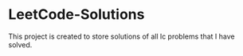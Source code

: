 # LeetCode-Solutions
This project is created to store solutions of all lc problems that I have solved.
